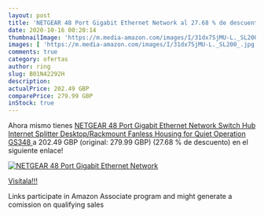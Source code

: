 ```yaml
---
layout: post
title: 'NETGEAR 48 Port Gigabit Ethernet Network al 27.68 % de descuento'
date: 2020-10-16 00:20:14
thumbnailImage: 'https://m.media-amazon.com/images/I/31dx7SjMU-L._SL200_.jpg'
images: [ 'https://m.media-amazon.com/images/I/31dx7SjMU-L._SL200_.jpg' ]
comments: true
category: ofertas
author: ring
slug: B01N42292H
description:
actualPrice: 202.49 GBP
comparePrice: 279.99 GBP
inStock: true
---
```


Ahora mismo tienes [NETGEAR 48 Port Gigabit Ethernet Network Switch  Hub  Internet Splitter  Desktop/Rackmount  Fanless Housing for Quiet Operation  GS348 ](https://www.amazon.co.uk/dp/B01N42292H/?tag=tolees0a-21) a 202.49 GBP (original: 279.99 GBP) (27.68 %  de descuento) en el siguiente enlace!

[![NETGEAR 48 Port Gigabit Ethernet Network](https://m.media-amazon.com/images/I/31dx7SjMU-L._SL200_.jpg)](https://www.amazon.co.uk/dp/B01N42292H/?tag=tolees0a-21)

[Visítala!!!](https://www.amazon.co.uk/dp/B01N42292H/?tag=tolees0a-21)

Links participate in Amazon Associate program and might generate a comission on qualifying sales
